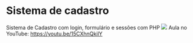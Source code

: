 # Sistema de cadastro
Sistema de Cadastro com login, formulário e sessões com PHP
<img src="https://1.bp.blogspot.com/-Dbn_eeedJX0/YNss2wyLbiI/AAAAAAAAArY/hOc0jGdlqoMY_b45AV-201q52JFJu5Z7wCLcBGAsYHQ/s1280/cadastro-php.png">
Aula no YouTube: https://youtu.be/15CXhnQkilY

